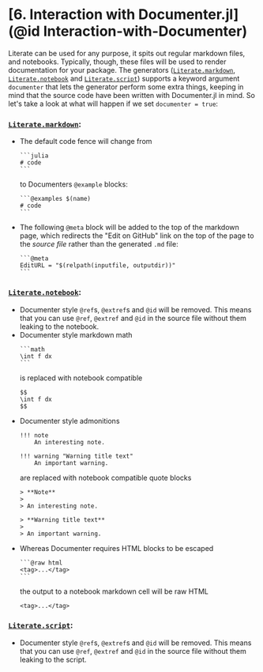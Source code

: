 # [**6.** Interaction with Documenter.jl](@id Interaction-with-Documenter)

Literate can be used for any purpose, it spits out regular markdown files,
and notebooks. Typically, though, these files will be used to render documentation
for your package. The generators ([`Literate.markdown`](@ref), [`Literate.notebook`](@ref)
and [`Literate.script`](@ref)) supports a keyword argument `documenter` that lets
the generator perform some extra things, keeping in mind that the source code have been
written with Documenter.jl in mind. So let's take a look at what will happen
if we set `documenter = true`:

### [`Literate.markdown`](@ref):
- The default code fence will change from
  ````
  ```julia
  # code
  ```
  ````
  to Documenters `@example` blocks:
  ````
  ```@examples $(name)
  # code
  ```
  ````
- The following `@meta` block will be added to the top of the markdown page,
  which redirects the "Edit on GitHub" link on the top of the page to the
  *source file* rather than the generated `.md` file:
  ````
  ```@meta
  EditURL = "$(relpath(inputfile, outputdir))"
  ```
  ````

### [`Literate.notebook`](@ref):
- Documenter style `@ref`s, `@extref`s and `@id` will be removed. This means that you can use
  `@ref`, `@extref` and `@id` in the source file without them leaking to the notebook.
- Documenter style markdown math
  ````
  ```math
  \int f dx
  ```
  ````
  is replaced with notebook compatible
  ```
  $$
  \int f dx
  $$
  ```
- Documenter style admonitions
  ```
  !!! note
      An interesting note.

  !!! warning "Warning title text"
      An important warning.
  ```
  are replaced with notebook compatible quote blocks
  ```
  > **Note**
  >
  > An interesting note.

  > **Warning title text**
  >
  > An important warning.
  ```
- Whereas Documenter requires HTML blocks to be escaped
  ````
  ```@raw html
  <tag>...</tag>
  ```
  ````
  the output to a notebook markdown cell will be raw HTML
  ```
  <tag>...</tag>
  ```

### [`Literate.script`](@ref):
- Documenter style `@ref`s, `@extref`s and `@id` will be removed. This means that you can use
  `@ref`, `@extref` and `@id` in the source file without them leaking to the script.
